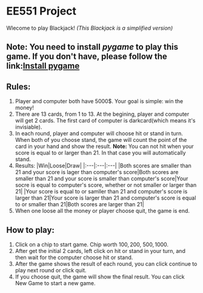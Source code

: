 # **EE551 Project**
Wlecome to play Blackjack!
*(This Blackjack is a simplified version)*
## **Note:** You need to install *pygame* to play this game. If you don't have, please follow the link:[Install pygame](https://www.pygame.org/wiki/GettingStarted#Pygame%20Installation)
## **Rules:**
1. Player and computer both have 5000$. Your goal is simple: win the money!
2. There are 13 cards, from 1 to 13. At the begining, player and computer will get 2 cards. The first card of computer is darkcard(which means it's invisiable).
3. In each round, player and computer will choose hit or stand in turn. When both of you choose stand, the game will count the point of the card in your hand and show the result.
**Note:** You can not hit when your score is equal to or larger than 21. In that case you will automatically stand.
4. Results: 
|Win|Loose|Draw|
|:---|:---|:---|
|Both scores are smaller than 21 and your score is lager than computer's score|Both scores are smaller than 21 and your score is smaller than computer's score|Your socre is equal to computer's score, whether or not smaller or larger than 21|
|Your score is equal to or samller than 21 and computer's score is larger than 21|Your score is larger than 21 and computer's score is equal to or smaller than 21|Both scores are larger than 21|
5. When one loose all the money or player choose quit, the game is end.
## **How to play:**
1. Click on a chip to start game. Chip worth 100$, 200$, 500$, 1000$.
2. After get the initial 2 cards, left click on hit or stand in your turn, and then wait for the computer choose hit or stand.
3. After the game shows the result of each round, you can click continue to play next round or click quit.
4. If you choose quit, the game will show the final result. You can click New Game to start a new game.
